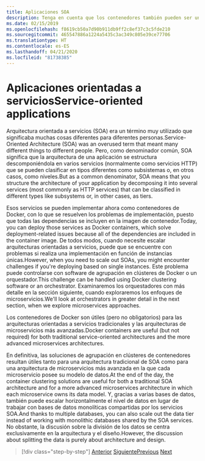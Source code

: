 ```yaml
---
title: Aplicaciones SOA
description: Tenga en cuenta que los contenedores también pueden ser una opción de implementación útil para las aplicaciones SOA.
ms.date: 02/15/2019
ms.openlocfilehash: f8619cb50a7d90b911db9ff2c8ef37c3c5fde210
ms.sourcegitcommit: 465547886a1224a5435c3ac349c805e39ce77706
ms.translationtype: HT
ms.contentlocale: es-ES
ms.lasthandoff: 04/21/2020
ms.locfileid: "81738385"
---
```

# <a name="service-oriented-applications"></a><span data-ttu-id="0e6c1-103">Aplicaciones orientadas a servicios</span><span class="sxs-lookup"><span data-stu-id="0e6c1-103">Service-oriented applications</span></span>

<span data-ttu-id="0e6c1-104">Arquitectura orientada a servicios (SOA) era un término muy utilizado que significaba muchas cosas diferentes para diferentes personas.</span><span class="sxs-lookup"><span data-stu-id="0e6c1-104">Service-Oriented Architecture (SOA) was an overused term that meant many different things to different people.</span></span> <span data-ttu-id="0e6c1-105">Pero, como denominador común, SOA significa que la arquitectura de una aplicación se estructura descomponiéndola en varios servicios (normalmente como servicios HTTP) que se pueden clasificar en tipos diferentes como subsistemas o, en otros casos, como niveles.</span><span class="sxs-lookup"><span data-stu-id="0e6c1-105">But as a common denominator, SOA means that you structure the architecture of your application by decomposing it into several services (most commonly as HTTP services) that can be classified in different types like subsystems or, in other cases, as tiers.</span></span>

<span data-ttu-id="0e6c1-106">Esos servicios se pueden implementar ahora como contenedores de Docker, con lo que se resuelven los problemas de implementación, puesto que todas las dependencias se incluyen en la imagen de contenedor.</span><span class="sxs-lookup"><span data-stu-id="0e6c1-106">Today, you can deploy those services as Docker containers, which solve deployment-related issues because all of the dependencies are included in the container image.</span></span> <span data-ttu-id="0e6c1-107">De todos modos, cuando necesite escalar arquitecturas orientadas a servicios, puede que se encuentre con problemas si realiza una implementación en función de instancias únicas.</span><span class="sxs-lookup"><span data-stu-id="0e6c1-107">However, when you need to scale out SOAs, you might encounter challenges if you're deploying based on single instances.</span></span> <span data-ttu-id="0e6c1-108">Este problema puede controlarse con software de agrupación en clústeres de Docker o un orquestador.</span><span class="sxs-lookup"><span data-stu-id="0e6c1-108">This challenge can be handled using Docker clustering software or an orchestrator.</span></span> <span data-ttu-id="0e6c1-109">Examinaremos los orquestadores con más detalle en la sección siguiente, cuando exploraremos los enfoques de microservicios.</span><span class="sxs-lookup"><span data-stu-id="0e6c1-109">We'll look at orchestrators in greater detail in the next section, when we explore microservices approaches.</span></span>

<span data-ttu-id="0e6c1-110">Los contenedores de Docker son útiles (pero no obligatorios) para las arquitecturas orientadas a servicios tradicionales y las arquitecturas de microservicios más avanzadas.</span><span class="sxs-lookup"><span data-stu-id="0e6c1-110">Docker containers are useful (but not required) for both traditional service-oriented architectures and the more advanced microservices architectures.</span></span>

<span data-ttu-id="0e6c1-111">En definitiva, las soluciones de agrupación en clústeres de contenedores resultan útiles tanto para una arquitectura tradicional de SOA como para una arquitectura de microservicios más avanzada en la que cada microservicio posee su modelo de datos.</span><span class="sxs-lookup"><span data-stu-id="0e6c1-111">At the end of the day, the container clustering solutions are useful for both a traditional SOA architecture and for a more advanced microservices architecture in which each microservice owns its data model.</span></span> <span data-ttu-id="0e6c1-112">Y, gracias a varias bases de datos, también puede escalar horizontalmente el nivel de datos en lugar de trabajar con bases de datos monolíticas compartidas por los servicios SOA.</span><span class="sxs-lookup"><span data-stu-id="0e6c1-112">And thanks to multiple databases, you can also scale out the data tier instead of working with monolithic databases shared by the SOA services.</span></span> <span data-ttu-id="0e6c1-113">No obstante, la discusión sobre la división de los datos se centra exclusivamente en la arquitectura y el diseño.</span><span class="sxs-lookup"><span data-stu-id="0e6c1-113">However, the discussion about splitting the data is purely about architecture and design.</span></span>

>[!div class="step-by-step"]
><span data-ttu-id="0e6c1-114">[Anterior](state-and-data-in-docker-applications.md)
>[Siguiente](orchestrate-high-scalability-availability.md)</span><span class="sxs-lookup"><span data-stu-id="0e6c1-114">[Previous](state-and-data-in-docker-applications.md)
[Next](orchestrate-high-scalability-availability.md)</span></span>

